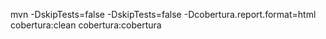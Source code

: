 mvn -DskipTests=false -DskipTests=false -Dcobertura.report.format=html cobertura:clean cobertura:cobertura